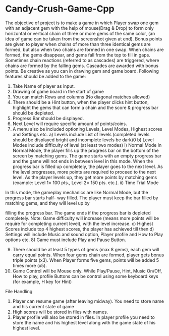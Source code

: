 # Candy-Crush-Game-Cpp

The objective of project is to make a game in which Player swap one gem with an adjacent gem
with the help of mouse(Drag & Drop) to form only horizontal or vertical chain of three or more
gems of the same color, (an idea of game can be taken from the screenshot given at end). Bonus
points are given to player when chains of more than three identical gems are formed, but also
when two chains are formed in one swap. When chains are formed, the gems disappear, and
gems fall from the top to fill in gaps. Sometimes chain reactions (referred to as cascades) are
triggered, where chains are formed by the falling gems. Cascades are awarded with bonus points.
Be creative as you can in drawing gem and game board.
Following features should be added to the game:
1) Take Name of player as input.
2) Drawing of game board in the start of game
3) You can match Rows and columns (No diagonal matches allowed)
4) There should be a Hint button, when the player clicks hint button, highlight the gems that can
form a chain and the score & progress bar should be depleted.
5) Progress Bar should be displayed.
6) Next Level will require specific amount of points/coins.
7) A menu also be included optioning Levels, Level Modes, Highest scores and Settings etc.
a) Levels include List of levels (completed levels should be displayed bright and incomplete
levels be dark)0
b) Level Modes include difficulty of level (at least two modes)
i) Normal Mode
In Normal Mode, the player fills up the progress bar on the bottom of the screen by matching
gems. The game starts with an empty progress bar and the game will not ends in between
level in this mode. When the progress bar is filled up completely, the player goes to the next
level. As the level progresses, more points are required to proceed to the next level. As the
player levels up, they get more points by matching gems (example: Level 1= 100 pts., Level
2= 150 pts. etc.).
ii) Time Trial Mode

In this mode, the gameplay mechanics are like Normal Mode, but the progress bar starts half-
way filled. The player must keep the bar filled by matching gems, and they will level up by

filling the progress bar. The game ends if the progress bar is depleted completely.
Note: Game difficulty will increase (means more points will be require for completing current
level), with the level increase.
c) Highest Scores include top 4 highest scores, the player has achieved till then
d) Settings will include Music and sound option, Player profile and How to Play options etc.
8) Game must include Play and Pause Button.

9) There should be at least 5 types of gems (max 8 gems), each gem will carry equal points.
When four gems chain are formed, player gets bonus triple points (x3). When Player forms
five gems, points will be added 5 times more (x5).
10) Game Control will be Mouse only. While Play/Pause, Hint, Music On/Off, How to play,
profile Buttons can be control using some keyboard keys (for example, H key for Hint)

File Handling
1) Player can resume game (after leaving midway). You need to store name and his current state
of game
2) High scores will be stored in files with names.
3) Player profile will also be stored in files. In player profile you need to store the name and his
highest level along with the game state of his highest level.
